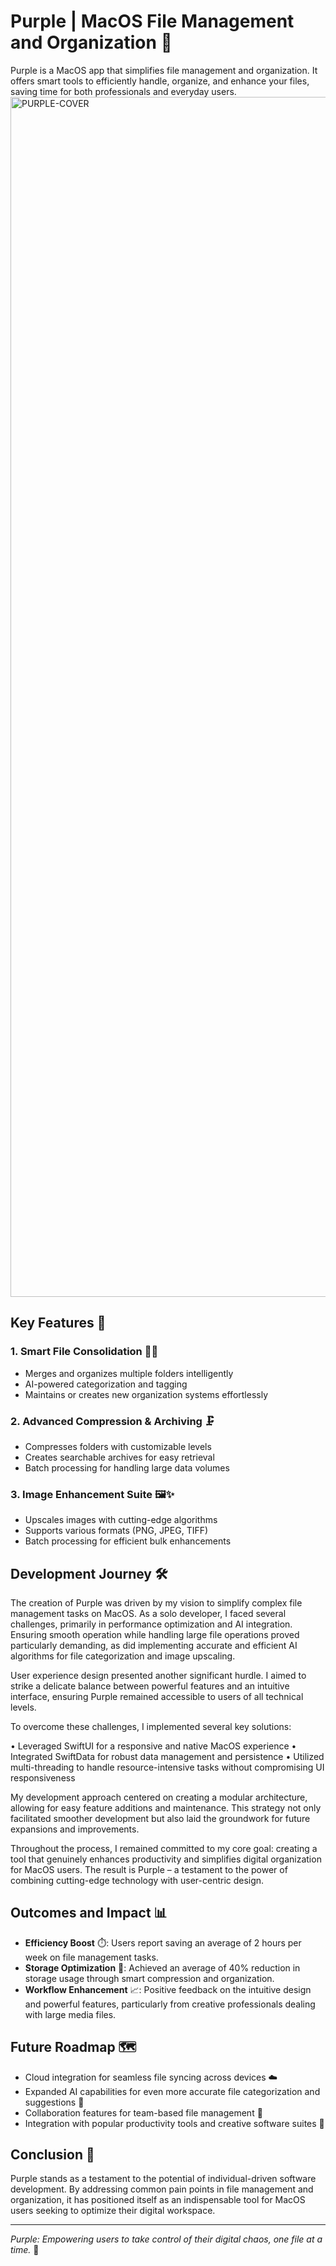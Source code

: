 # Purple | MacOS File Management and Organization 🔮

Purple is a MacOS app that simplifies file management and organization. It offers smart tools to efficiently handle, organize, and enhance your files, saving time for both professionals and everyday users.
<img width="1920" alt="PURPLE-COVER" src="https://github.com/user-attachments/assets/94867d81-727a-4fd8-b62d-68fc14875eec">

## Key Features 🚀

### 1. Smart File Consolidation 🧠📁
- Merges and organizes multiple folders intelligently
- AI-powered categorization and tagging
- Maintains or creates new organization systems effortlessly

### 2. Advanced Compression & Archiving 🗜️
- Compresses folders with customizable levels
- Creates searchable archives for easy retrieval
- Batch processing for handling large data volumes

### 3. Image Enhancement Suite 🖼️✨
- Upscales images with cutting-edge algorithms
- Supports various formats (PNG, JPEG, TIFF)
- Batch processing for efficient bulk enhancements

## Development Journey 🛠️

The creation of Purple was driven by my vision to simplify complex file management tasks on MacOS. As a solo developer, I faced several challenges, primarily in performance optimization and AI integration. Ensuring smooth operation while handling large file operations proved particularly demanding, as did implementing accurate and efficient AI algorithms for file categorization and image upscaling.

User experience design presented another significant hurdle. I aimed to strike a delicate balance between powerful features and an intuitive interface, ensuring Purple remained accessible to users of all technical levels.

To overcome these challenges, I implemented several key solutions:

• Leveraged SwiftUI for a responsive and native MacOS experience
• Integrated SwiftData for robust data management and persistence
• Utilized multi-threading to handle resource-intensive tasks without compromising UI responsiveness

My development approach centered on creating a modular architecture, allowing for easy feature additions and maintenance. This strategy not only facilitated smoother development but also laid the groundwork for future expansions and improvements.

Throughout the process, I remained committed to my core goal: creating a tool that genuinely enhances productivity and simplifies digital organization for MacOS users. The result is Purple – a testament to the power of combining cutting-edge technology with user-centric design.

## Outcomes and Impact 📊

- **Efficiency Boost** ⏱️: Users report saving an average of 2 hours per week on file management tasks.
- **Storage Optimization** 💾: Achieved an average of 40% reduction in storage usage through smart compression and organization.
- **Workflow Enhancement** 📈: Positive feedback on the intuitive design and powerful features, particularly from creative professionals dealing with large media files.

## Future Roadmap 🗺️

- Cloud integration for seamless file syncing across devices ☁️
- Expanded AI capabilities for even more accurate file categorization and suggestions 🧠
- Collaboration features for team-based file management 👥
- Integration with popular productivity tools and creative software suites 🔗

## Conclusion 🎉

Purple stands as a testament to the potential of individual-driven software development. By addressing common pain points in file management and organization, it has positioned itself as an indispensable tool for MacOS users seeking to optimize their digital workspace.

---

*Purple: Empowering users to take control of their digital chaos, one file at a time.* 🌈
